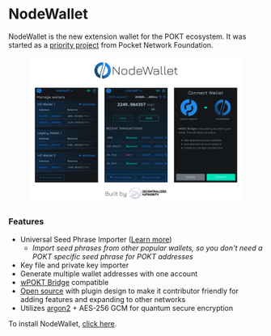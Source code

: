 # NodeWallet

NodeWallet is the new extension wallet for the POKT ecosystem. It was started as a [priority project](https://forum.pokt.network/t/allocated-priority-new-wallet/4657/5?u=shane) from Pocket Network Foundation.

<figure><img src="../.gitbook/assets/NodeWallet Screenshot Promo3.png" alt=""><figcaption></figcaption></figure>

### Features

* Universal Seed Phrase Importer ([Learn more](importing-from-another-wallet.md))
  * _Import seed phrases from other popular wallets, so you don't need a POKT specific seed phrase for POKT addresses_
* Key file and private key importer
* Generate multiple wallet addresses with one account
* [wPOKT Bridge](https://wpokt.network/) compatible
* [Open source](https://github.com/decentralized-authority/nodewallet) with plugin design to make it contributor friendly for adding features and expanding to other networks
* Utilizes [argon2](https://tutanota.com/blog/best-encryption-with-kdf) + AES-256 GCM for quantum secure encryption



To install NodeWallet, [click here](install-on-chrome.md).
